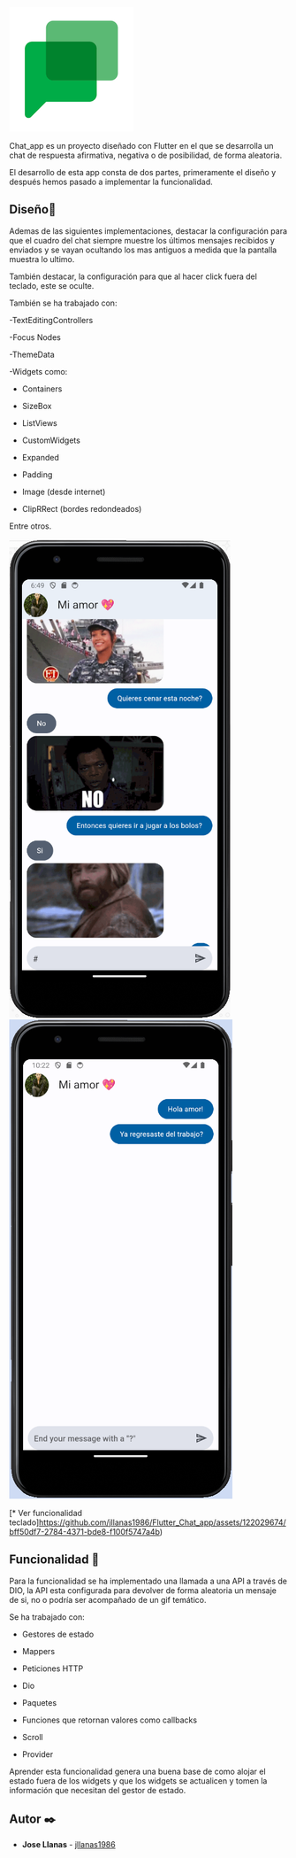 

![logo chat](./assets/logo.png)


Chat_app es un proyecto diseñado con Flutter en el que se desarrolla un chat de respuesta afirmativa, negativa o de posibilidad, de forma aleatoria.

El desarrollo de esta app consta de dos partes, primeramente el diseño y después hemos pasado a implementar la funcionalidad.

## Diseño📝

Ademas de las siguientes implementaciones, destacar la configuración para que el cuadro del chat siempre muestre los últimos mensajes recibidos y enviados y se vayan ocultando los mas antiguos a medida que la pantalla muestra lo ultimo.

También destacar, la configuración para que al hacer click fuera del teclado, este se oculte.

También se ha trabajado con:

-TextEditingControllers

-Focus Nodes

-ThemeData

-Widgets como:

* Containers

* SizeBox

* ListViews

* CustomWidgets

* Expanded

* Padding

* Image (desde internet)

* ClipRRect (bordes redondeados)

Entre otros.

![logo chat](./assets/chat.png)
![logo chat](./assets/chat1.png)

[* Ver funcionalidad teclado]https://github.com/jllanas1986/Flutter_Chat_app/assets/122029674/bff50df7-2784-4371-bde8-f100f5747a4b)


## Funcionalidad 🔩

Para la funcionalidad se ha implementado una llamada a una API a través de DIO, la API esta configurada para devolver de forma aleatoria un mensaje de si, no o podría ser acompañado de un gif temático.

Se ha trabajado con:

* Gestores de estado

* Mappers

* Peticiones HTTP

* Dio

* Paquetes

* Funciones que retornan valores como callbacks

* Scroll

* Provider

Aprender esta funcionalidad genera una buena base de como alojar el estado fuera de los widgets y que los widgets se actualicen y tomen la información que necesitan del gestor de estado.







## Autor ✒️

- **Jose Llanas** - [jllanas1986](https://github.com/jllanas1986)
